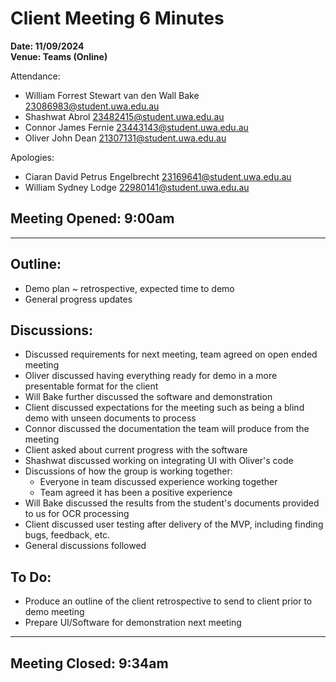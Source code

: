 # **Client Meeting 6 Minutes**

**Date: 11/09/2024**<br>
**Venue: Teams (Online)**

Attendance:
- William Forrest Stewart van den Wall Bake <23086983@student.uwa.edu.au>
- Shashwat Abrol <23482415@student.uwa.edu.au>
- Connor James Fernie <23443143@student.uwa.edu.au>
- Oliver John Dean <21307131@student.uwa.edu.au>


Apologies:
- Ciaran David Petrus Engelbrecht <23169641@student.uwa.edu.au>
- William Sydney Lodge <22980141@student.uwa.edu.au>

## Meeting Opened: 9:00am

----

## Outline: <br>
 - Demo plan ~ retrospective, expected time to demo
 - General progress updates


## **Discussions:**<br>
 - Discussed requirements for next meeting, team agreed on open ended meeting
 - Oliver discussed having everything ready for demo in a more presentable format for the client
 - Will Bake further discussed the software and demonstration
 - Client discussed expectations for the meeting such as being a blind demo with unseen documents to process
 - Connor discussed the documentation the team will produce from the meeting
 - Client asked about current progress with the software
 - Shashwat discussed working on integrating UI with Oliver's code
 - Discussions of how the group is working together:
    - Everyone in team discussed experience working together
    - Team agreed it has been a positive experience
 - Will Bake discussed the results from the student's documents provided to us for OCR processing
 - Client discussed user testing after delivery of the MVP, including finding bugs, feedback, etc.
 - General discussions followed

## **To Do:**<br>
 - Produce an outline of the client retrospective to send to client prior to demo meeting
 - Prepare UI/Software for demonstration next meeting

----

## Meeting Closed: 9:34am